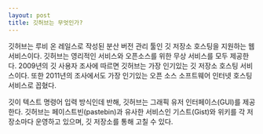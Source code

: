 ```yaml
---
layout: post
title: 깃허브는 무엇인가?
---
```

깃허브는 루비 온 레일스로 작성된 분산 버전 관리 툴인 깃 저장소 호스팅을 지원하는 웹 서비스이다. 깃허브는 영리적인 서비스와 오픈소스를 위한 무상 서비스를 모두 제공한다. 2009년의 깃 사용자 조사에 따르면 깃허브는 가장 인기있는 깃 저장소 호스팅 서비스이다. 또한 2011년의 조사에서도 가장 인기있는 오픈 소스 소프트웨어 인터넷 호스팅 서비스로 꼽혔다.

깃이 텍스트 명령어 입력 방식인데 반해, 깃허브는 그래픽 유저 인터페이스(GUI)를 제공한다. 깃허브는 페이스트빈(pastebin)과 유사한 서비스인 기스트(Gist)와 위키를 각 저장소마다 운영하고 있으며, 깃 저장소를 통해 고칠 수 있다.